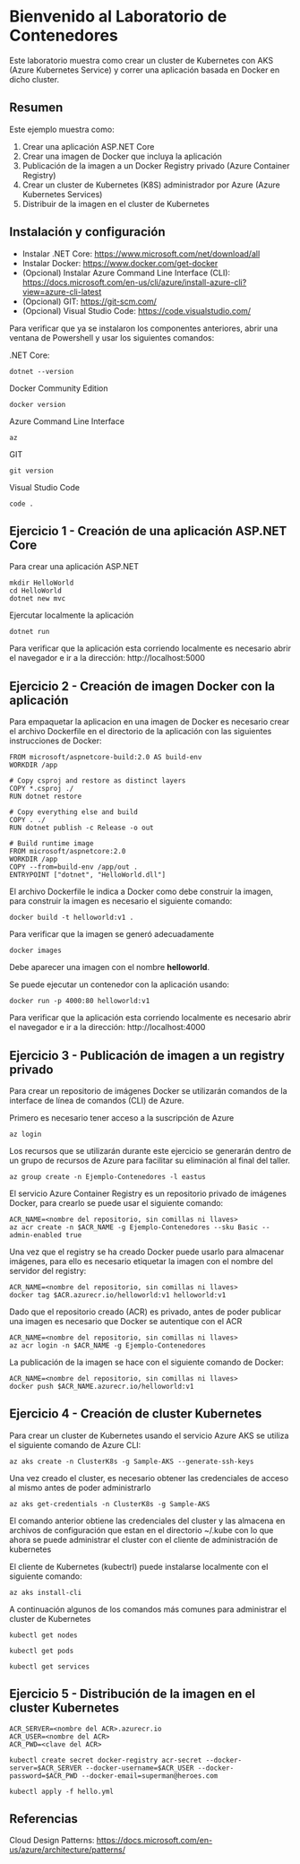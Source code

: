 # Bienvenido al Laboratorio de Contenedores

Este laboratorio muestra como crear un cluster de Kubernetes con AKS (Azure Kubernetes Service) y correr una aplicación basada en Docker en dicho cluster. 
 

## Resumen 

Este ejemplo muestra como:

1. Crear una aplicación ASP.NET Core
2. Crear una imagen de Docker que incluya la aplicación
3. Publicación de la imagen a un Docker Registry privado (Azure Container Registry)
4. Crear un cluster de Kubernetes (K8S) administrador por Azure (Azure Kubernetes Services)
5. Distribuir de la imagen en el cluster de Kubernetes

## Instalación y configuración

* Instalar .NET Core: https://www.microsoft.com/net/download/all
* Instalar Docker: https://www.docker.com/get-docker
* (Opcional) Instalar Azure Command Line Interface (CLI): https://docs.microsoft.com/en-us/cli/azure/install-azure-cli?view=azure-cli-latest
* (Opcional) GIT: https://git-scm.com/
* (Opcional) Visual Studio Code: https://code.visualstudio.com/


Para verificar que ya se instalaron los componentes anteriores, abrir una ventana de Powershell y usar los siguientes comandos:

.NET Core:
```
dotnet --version
```

Docker Community Edition
```
docker version
```

Azure Command Line Interface
```
az
```
 
GIT
```
git version
```

Visual Studio Code
``` 
code .
```


## Ejercicio 1 - Creación de una aplicación ASP.NET Core



Para crear una aplicación ASP.NET 
```
mkdir HelloWorld
cd HelloWorld
dotnet new mvc
```

Ejercutar localmente la aplicación

```
dotnet run
```

Para verificar que la aplicación esta corriendo localmente es necesario abrir el navegador e ir a la dirección: http://localhost:5000

## Ejercicio 2 - Creación de imagen Docker con la aplicación

Para empaquetar la aplicacion en una imagen de Docker es necesario crear el archivo Dockerfile en el directorio de la aplicación con las siguientes instrucciones de Docker:

```
FROM microsoft/aspnetcore-build:2.0 AS build-env
WORKDIR /app

# Copy csproj and restore as distinct layers
COPY *.csproj ./
RUN dotnet restore

# Copy everything else and build
COPY . ./
RUN dotnet publish -c Release -o out

# Build runtime image
FROM microsoft/aspnetcore:2.0
WORKDIR /app
COPY --from=build-env /app/out .
ENTRYPOINT ["dotnet", "HelloWorld.dll"]
```

El archivo Dockerfile le indica a Docker como debe construir la imagen, para construir la imagen es necesario el siguiente comando:

```
docker build -t helloworld:v1 . 
```

Para verificar que la imagen se generó adecuadamente 

```
docker images
```

Debe aparecer una imagen con el nombre **helloworld**.

Se puede ejecutar un contenedor con la aplicación usando:

```
docker run -p 4000:80 helloworld:v1
```

Para verificar que la aplicación esta corriendo localmente es necesario abrir el navegador e ir a la dirección: http://localhost:4000



## Ejercicio 3 - Publicación de imagen a un registry privado

Para crear un repositorio de imágenes Docker se utilizarán comandos de la interface de línea de comandos (CLI) de Azure.

Primero es necesario tener acceso a la suscripción de Azure

```
az login
```

Los recursos que se utilizarán durante este ejercicio se generarán dentro de un grupo de recursos de Azure para facilitar su eliminación al final del taller.

```
az group create -n Ejemplo-Contenedores -l eastus
```

El servicio Azure Container Registry es un repositorio privado de imágenes Docker, para crearlo se puede usar el siguiente comando:

```
ACR_NAME=<nombre del repositorio, sin comillas ni llaves>
az acr create -n $ACR_NAME -g Ejemplo-Contenedores --sku Basic --admin-enabled true
```

Una vez que el registry se ha creado Docker puede usarlo para almacenar imágenes, para ello es necesario etiquetar la imagen con el nombre del servidor del registry:

```
ACR_NAME=<nombre del repositorio, sin comillas ni llaves>
docker tag $ACR.azurecr.io/helloworld:v1 helloworld:v1 
```

Dado que el repositorio creado (ACR) es privado, antes de poder publicar una imagen es necesario que Docker se autentique con el ACR

```
ACR_NAME=<nombre del repositorio, sin comillas ni llaves>
az acr login -n $ACR_NAME -g Ejemplo-Contenedores
``` 

La publicación de la imagen se hace con el siguiente comando de Docker:

```
ACR_NAME=<nombre del repositorio, sin comillas ni llaves>
docker push $ACR_NAME.azurecr.io/helloworld:v1 
```


## Ejercicio 4 - Creación de cluster Kubernetes

Para crear un cluster de Kubernetes usando el servicio Azure AKS se utiliza el siguiente comando de Azure CLI:

```
az aks create -n ClusterK8s -g Sample-AKS --generate-ssh-keys
```

Una vez creado el cluster, es necesario obtener las credenciales de acceso al mismo antes de poder administrarlo

```
az aks get-credentials -n ClusterK8s -g Sample-AKS
```

El comando anterior obtiene las credenciales del cluster y las almacena en archivos de configuración que estan en el directorio ~/.kube con lo que ahora se puede administrar el cluster con el cliente de administración de kubernetes

El cliente de Kubernetes (kubectrl) puede instalarse localmente con el siguiente comando:

```
az aks install-cli 
```

A continuación algunos de los comandos más comunes para administrar el cluster de Kubernetes

```
kubectl get nodes
```

```
kubectl get pods
```

```
kubectl get services
```


## Ejercicio 5 - Distribución de la imagen en el cluster Kubernetes

```
ACR_SERVER=<nombre del ACR>.azurecr.io
ACR_USER=<nombre del ACR>
ACR_PWD=<clave del ACR>

kubectl create secret docker-registry acr-secret --docker-server=$ACR_SERVER --docker-username=$ACR_USER --docker-password=$ACR_PWD --docker-email=superman@heroes.com

```



```
kubectl apply -f hello.yml 

```

## Referencias

Cloud Design Patterns: https://docs.microsoft.com/en-us/azure/architecture/patterns/



